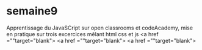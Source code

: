 # semaine9

Apprentissage du JavaSCript sur open classrooms et codeAcademy,
mise en pratique sur trois excercices mêlant html css et js
<a href =""target="blank"></a>
<a href =""target="blank"></a>
<a href =""target="blank"></a>
